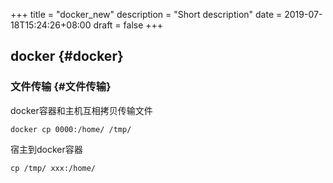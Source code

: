 +++
title = "docker_new"
description = "Short description"
date = 2019-07-18T15:24:26+08:00
draft = false
+++

## docker {#docker}


### 文件传输 {#文件传输}

docker容器和主机互相拷贝传输文件

```nil
docker cp 0000:/home/ /tmp/
```

宿主到docker容器

```nil
cp /tmp/ xxx:/home/
```